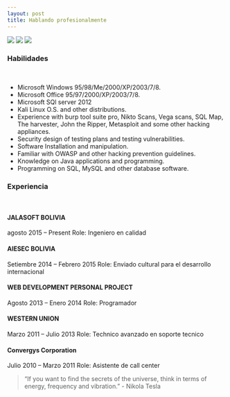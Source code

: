 ```yaml
---
layout: post
title: Hablando profesionalmente
---
```


<div class="img_row">
<img class="col one" src="/-folio/img/White.jpg">
<img class="col one" src="/-folio/img/KenPro.jpg">
<img class="col one" src="/-folio/img/White.jpg">
</div>

<h3> Habilidades </h3> <Br>
<ul>
<li>Microsoft Windows 95/98/Me/2000/XP/2003/7/8.</li>
<li>Microsoft Office 95/97/2000/XP/2003/7/8.</li>
<li>Microsoft SQl server 2012</li>
<li>Kali Linux O.S. and other distributions.</li> 
<li>Experience with burp tool suite pro, Nikto Scans, Vega scans, SQL Map, The harvester, John the Ripper,  Metasploit and some other hacking appliances.</li>
<li>Security design of testing plans and testing vulnerabilities.</li>
<li>Software Installation and manipulation.</li>
<li>Familiar with OWASP and other hacking prevention guidelines.</li>
<li>Knowledge on Java applications and programming.</li>
<li>Programming on SQL, MySQL and other database software.</li>
</ul>

<h3>Experiencia </h3><Br>

<h4>JALASOFT BOLIVIA </h4>
agosto 2015 – Present  
Role: Ingeniero en calidad

<h4>AIESEC BOLIVIA</h4>
Setiembre 2014 – Febrero 2015 
Role: Enviado cultural para el desarrollo internacional

<h4>WEB DEVELOPMENT PERSONAL PROJECT</h4>
Agosto 2013 – Enero 2014
Role: Programador

<h4>WESTERN UNION</h4>
Marzo 2011 – Julio 2013
Role: Technico avanzado en soporte tecnico


<h4>Convergys Corporation</h4>
Julio 2010 – Marzo 2011
Role: Asistente de call center


<blockquote>
“If you want to find the secrets of the universe, think in terms of energy, frequency and vibration.” - Nikola Tesla
</blockquote>
